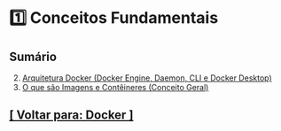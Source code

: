# 1️⃣ Conceitos Fundamentais

## Sumário

2. [Arquitetura Docker (Docker Engine, Daemon, CLI e Docker Desktop)](./2-arquitetura-docker.md)
3. [O que são Imagens e Contêineres (Conceito Geral)](./3-imagens-conteineres-conceito-geral.md)

## [[ Voltar para: Docker ]](../docker.md)